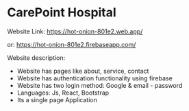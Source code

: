 # CarePoint Hospital

Website Link: https://hot-onion-801e2.web.app/

or: https://hot-onion-801e2.firebaseapp.com/

Website description:
* Website has pages like about, service, contact
* Website has authentication functionality using firebase 
* Website has two login method: Google & email - password
* Languages: Js, React, Bootstrap
* Its a single page Application


